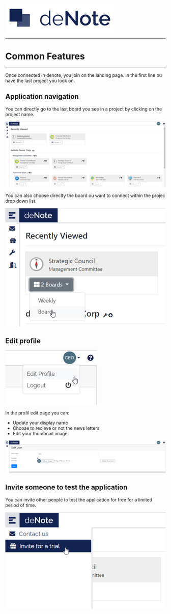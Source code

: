 [![deNote Logo](./assets/images/denote-logo.png)](Home)

---
# Common Features
---

Once connected in denote, you join on the landing page.
In the first line ou have the last project you look on.

## Application navigation

You can directly go to the last board you see in a project by clicking on the project name.

![lading page](./assets/images/common-features/global-nav-01.png)

You can also choose direclty the board ou want to connect within the projec drop down list.

![lading page](./assets/images/common-features/global-nav-02.png)

## Edit profile

![Edit user access](./assets/images/common-features/edit-user-access.png)

In the profil edit page you can:
* Update your display name
* Choose to recieve or not the news letters
* Edit your thumbnail image

![Edit user](./assets/images/common-features/edit-user.png)

## Invite someone to test the application

You can invite other people to test the application for free for a limited period of time.

![Edit user access](./assets/images/common-features/invite-trial.png)


